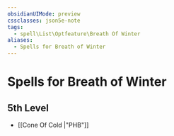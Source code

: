 ```yaml
---
obsidianUIMode: preview
cssclasses: json5e-note
tags:
  - spell\List\Optfeature\Breath Of Winter
aliases:
  - Spells for Breath of Winter
---
```

# Spells for Breath of Winter

## 5th Level

- [[Cone Of Cold \|"PHB"]]
